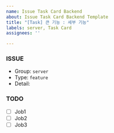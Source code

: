 ```yaml
---
name: Issue Task Card Backend
about: Issue Task Card Backend Template
title: "[Task] 큰 기능 : 세부 기능"
labels: server, Task Card
assignees: ''

---
```


### **ISSUE**

- Group: `server`
- Type: `feature`
- Detail: 

### **TODO**

- [ ]  Job1
- [ ]  Job2
- [ ]  Job3
